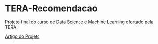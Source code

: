 # TERA-Recomendacao
Projeto final do curso de Data Science e Machine Learning ofertado pela TERA

[Artigo do Projeto](https://carolruckert.medium.com/algoritmo-de-recomenda%C3%A7%C3%A3o-para-a-venda-de-materiais-de-constru%C3%A7%C3%A3o-94b5737728ca)
